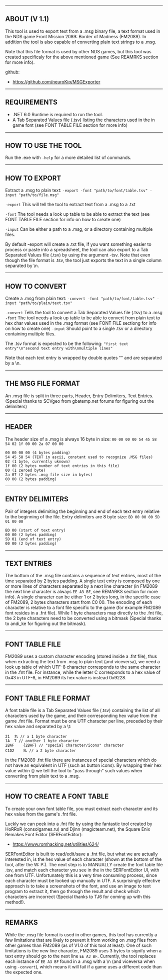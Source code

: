 -----------------------------------------------------------------------
ABOUT (V 1.1)
-----------------------------------------------------------------------
This tool is used to export text from a .msg binary file, a text format used in the NDS game Front Mission 2089: Border of Madness (FM2089).
In addition the tool is also capable of converting plain text strings to a .msg.

Note that this file format is used by other NDS games, but this tool was created specificaly for the above mentioned game (See REAMRKS section for more info).

github:
-  https://github.com/neuroKip/MSGExporter

-----------------------------------------------------------------------
REQUIREMENTS
-----------------------------------------------------------------------
* .NET 6.0 Runtime is required to run the tool.
* A Tab Separated Values file (.tsv) listing the characters used in the in game font (see FONT TABLE FILE section for more info)


-----------------------------------------------------------------------
HOW TO USE THE TOOL
-----------------------------------------------------------------------
Run the .exe with `-help` for a more detailed list of commands.

---------------------------
HOW TO EXPORT
---------------------------
Extract a .msg to plain text:
`-export -font "path/to/font/table.tsv" -input "path/to/file.msg"`

`-export` This will tell the tool to extract text from a .msg to a .txt

`-font` The tool needs a look up table to be able to extract the text (see FONT TABLE FILE section for info on how to create one)

`-input` Can be either a path to a .msg, or a directory containing multiple files.

By default -export will create a .txt file, if you want something easier to process or paste into a spreadsheet, the tool can also export to a Tab Separated Values file (.tsv) by using the argument -tsv.
Note that even though the file format is .tsv, the tool just exports the text in a single column separated by \n.

---------------------------
HOW TO CONVERT
---------------------------
Create a .msg from plain text:
`-convert -font "path/to/font/table.tsv" -input "path/to/plain/text.tsv"`

`-convert` Tells the tool to convert a Tab Separated Values file (.tsv) to a .msg
`-font` The tool needs a look up table to be able to convert from plain text to hex char values used in the .msg format (see FONT FILE sectiong for info on how to create one)
`-input` Should point to a single .tsv or a directory containing multiple files.

The .tsv format is expected to be the following:
`"first text entry"\n"second text entry with\nmultiple lines"` 

Note that each text entry is wrapped by double quotes "" and are separated by a \n.


-----------------------------------------------------------------------
THE MSG FILE FORMAT
-----------------------------------------------------------------------

An .msg file is split in three parts, Header, Entry Delimiters, Text Entries.
(Special thanks to SCVgeo from gbatemp.net forums for figuring out the delimiters)

---------------------------
HEADER
---------------------------
The header size of a .msg is always 16 byte in size:
`00 00 00 00 54 45 58 54 02 1f 00 00 2a 07 00 00`

```
00 00 00 00 (4 bytes padding)
54 45 58 54 (TEXT in ascii, constant used to recognize .MSG files)
02 (1 byte, currently uknown)
1f 00 (2 bytes number of text entries in this file)
00 (1 zeroed byte)
2a 07 (2 bytes .msg file size in bytes)
00 00 (2 bytes padding)
```
---------------------------
ENTRY DELIMITERS
---------------------------
Pair of integers delimiting the beginning and end of each text entry relative to the beginning of the file.
Entry delimiters are 8 byte size:
`BD 00 00 00 5D 01 00 00`

```
BD 00 (start of text entry)
00 00 (2 bytes padding)
5D 01 (end of text entry)
00 00 (2 bytes padding)
```
---------------------------
TEXT ENTRIES
---------------------------
The bottom of the .msg file contains a sequence of text entries, most of the time separated by 2 bytes padding. 
A single text entry is composed by one or more lines of characters separated by a next line character (in FM2089 the next line character is always `EE A3 BF`, see REMARKS section for more info). 
A single character can be either 1 or 2 bytes long, in the specific case of FM2089, 2 bytes characters start from C0 00.
The encoding of each character is relative to a font file specific to the game (for example FM2089 font resides in a .fnt file).
While 1 byte characters map directly to the .fnt file, the 2 byte characters need to be converted using a bitmask (Special thanks to andi_ke for figuring out the bitmask).


-----------------------------------------------------------------------
FONT TABLE FILE
-----------------------------------------------------------------------

FM2089 uses a custom character encoding (stored inside a .fnt file), thus when extracting the text from .msg to plain text (and viceversa), we need a look up table of which UTF-8 character corresponds to the same character in the .fnt file.
For instance, while the letter C corresponds to a hex value of 0x43 in UTF-8, in FM2089 its hex value is instead 0x9228.

---------------------------
FONT TABLE FILE FORMAT
---------------------------
A font table file is a Tab Separated Values file (.tsv) containing the list of all characters used by the game, and their corresponding hex value from the game .fnt file.
Format must be one UTF character per line, preceded by their hex value and separated by a \t:
```
21	れ // a 1 byte character
1A	T // another 1 byte character
2BAF	{2BAF} // "special character/icons" character
C1D2	私 // a 2 byte character
```
In the FM2089 .fnt file there are instances of special characters which do not have an equivalent in UTF (such as button icons).
By wrapping their hex value within {} we tell the tool to "pass through" such values when converting from plain text to a .msg.

---------------------------
HOW TO CREATE A FONT TABLE
---------------------------
To create your own font table file, you must extract each character and its hex value from the game's .fnt file.

Luckly we can peek into a .fnt file by using the fantastic tool created by HoRRoR (consolgames.ru) and Djinn (magicteam.net), the Square Enix Remakes Font Editor (SERFontEditor):

- https://www.romhacking.net/utilities/624/

SERFontEditor is built to read/edit/save a .fnt file, but what we are actually interested in, is the hex value of each character (shown at the bottom of the tool, after the W: P:).
The next step is to MANUALLY create the font table file .tsv, and match each character you see in the in the SERFontEditor UI, with one from UTF.
Unfortunately this is a very time consuming process, since each character must be looked up manually in UTF.
A surprisingly effective approach is to take a screenshots of the font, and use an image to text program to extract it, then go through the result and check which characters are incorrect (Special thanks to TJ6 for coming up with this method!).


-----------------------------------------------------------------------
REMARKS
-----------------------------------------------------------------------
While the .msg file format is used in other games, this tool has currently a few limitations that are likely to prevent it from working on .msg files from other games than FM2089 (as of V1.0 of this tool at least).
One of such limitations is the new line character, FM2089 uses 3 bytes to signify when a text entry should go to the next line `EE A3 BF`.
Currently, the tool replaces each instance of `EE A3 BF` found in a .msg with a \n (and viceversa when using `-convert`), which means it will fail if a game uses a different code than the expected one.
